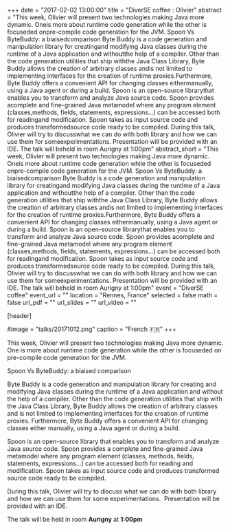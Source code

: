 +++
date = "2017-02-02 13:00:00"
title = "DiverSE coffee : Olivier"
abstract = "This week, Olivier will present two technologies making Java more dynamic. Oneis more about runtime code generation while the other is focuseded onpre-compile code generation for the JVM. Spoon Vs ByteBuddy: a biaisedcomparison Byte Buddy is a code generation and manipulation library for creatingand modifying Java classes during the runtime of a Java application and withoutthe help of a compiler. Other than the code generation utilities that ship withthe Java Class Library, Byte Buddy allows the creation of arbitrary classes andis not limited to implementing interfaces for the creation of runtime proxies.Furthermore, Byte Buddy offers a convenient API for changing classes eithermanually, using a Java agent or during a build. Spoon is an open-source librarythat enables you to transform and analyze Java source code. Spoon provides acomplete and fine-grained Java metamodel where any program element (classes,methods, fields, statements, expressions...) can be accessed both for readingand modification. Spoon takes as input source code and produces transformedsource code ready to be compiled. During this talk, Olivier will try to discusswhat we can do with both library and how we can use them for someexperimentations. Presentation will be provided with an IDE. The talk will beheld in room Aurigny at 1:00pm"
abstract_short = "This week, Olivier will present two technologies making Java more dynamic. Oneis more about runtime code generation while the other is focuseded onpre-compile code generation for the JVM. Spoon Vs ByteBuddy: a biaisedcomparison Byte Buddy is a code generation and manipulation library for creatingand modifying Java classes during the runtime of a Java application and withoutthe help of a compiler. Other than the code generation utilities that ship withthe Java Class Library, Byte Buddy allows the creation of arbitrary classes andis not limited to implementing interfaces for the creation of runtime proxies.Furthermore, Byte Buddy offers a convenient API for changing classes eithermanually, using a Java agent or during a build. Spoon is an open-source librarythat enables you to transform and analyze Java source code. Spoon provides acomplete and fine-grained Java metamodel where any program element (classes,methods, fields, statements, expressions...) can be accessed both for readingand modification. Spoon takes as input source code and produces transformedsource code ready to be compiled. During this talk, Olivier will try to discusswhat we can do with both library and how we can use them for someexperimentations. Presentation will be provided with an IDE. The talk will beheld in room Aurigny at 1:00pm"
event = "DiverSE coffee"
event_url = ""
location = "Rennes, France"
selected = false
math = false
url_pdf = ""
url_slides = ""
url_video = ""


[header]

#image = "talks/20171012.png"
caption = "French :fr:"
+++


This week, Olivier will present two technologies making Java more dynamic.
One is more about runtime code generation while the other is focuseded on pre-compile code generation for the JVM.

Spoon Vs ByteBuddy: a biaised comparison

Byte Buddy is a code generation and manipulation library for creating and modifying Java classes during the runtime of a Java application and without the help of a compiler. Other than the code generation utilities that ship with the Java Class Library, Byte Buddy allows the creation of arbitrary classes and is not limited to implementing interfaces for the creation of runtime proxies. Furthermore, Byte Buddy offers a convenient API for changing classes either manually, using a Java agent or during a build.

Spoon is an open-source library that enables you to transform and analyze Java source code. Spoon provides a complete and fine-grained Java metamodel where any program element (classes, methods, fields, statements, expressions...) can be accessed both for reading and modification. Spoon takes as input source code and produces transformed source code ready to be compiled.

During this talk, Olivier will try to discuss what we can do with both library and how we can use them for some experimentations.  Presentation will be provided with an IDE.

The talk will be held in room <strong>Aurigny</strong> at <strong>1:00pm</strong>
